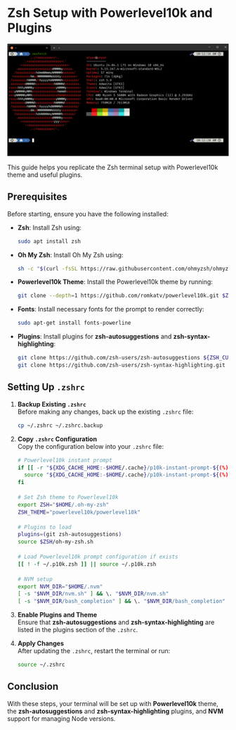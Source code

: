 # Zsh Setup with Powerlevel10k and Plugins
![alt text](image.png)

This guide helps you replicate the Zsh terminal setup with Powerlevel10k theme and useful plugins.

## Prerequisites

Before starting, ensure you have the following installed:

- **Zsh**: Install Zsh using:

    ```bash
    sudo apt install zsh
    ```

- **Oh My Zsh**: Install Oh My Zsh using:

    ```bash
    sh -c "$(curl -fsSL https://raw.githubusercontent.com/ohmyzsh/ohmyzsh/master/tools/install.sh)"
    ```

- **Powerlevel10k Theme**: Install the Powerlevel10k theme by running:

    ```bash
    git clone --depth=1 https://github.com/romkatv/powerlevel10k.git $ZSH_CUSTOM/themes/powerlevel10k
    ```

- **Fonts**: Install necessary fonts for the prompt to render correctly:

    ```bash
    sudo apt-get install fonts-powerline
    ```

- **Plugins**: Install plugins for **zsh-autosuggestions** and **zsh-syntax-highlighting**:

    ```bash
    git clone https://github.com/zsh-users/zsh-autosuggestions ${ZSH_CUSTOM:-~/.oh-my-zsh/custom}/plugins/zsh-autosuggestions
    git clone https://github.com/zsh-users/zsh-syntax-highlighting.git ${ZSH_CUSTOM:-~/.oh-my-zsh/custom}/plugins/zsh-syntax-highlighting
    ```

## Setting Up `.zshrc`

1. **Backup Existing `.zshrc`**  
   Before making any changes, back up the existing `.zshrc` file:

    ```bash
    cp ~/.zshrc ~/.zshrc.backup
    ```

2. **Copy `.zshrc` Configuration**  
   Copy the configuration below into your `.zshrc` file:

    ```bash
    # Powerlevel10k instant prompt
    if [[ -r "${XDG_CACHE_HOME:-$HOME/.cache}/p10k-instant-prompt-${(%):-%n}.zsh" ]]; then
      source "${XDG_CACHE_HOME:-$HOME/.cache}/p10k-instant-prompt-${(%):-%n}.zsh"
    fi

    # Set Zsh theme to Powerlevel10k
    export ZSH="$HOME/.oh-my-zsh"
    ZSH_THEME="powerlevel10k/powerlevel10k"

    # Plugins to load
    plugins=(git zsh-autosuggestions)
    source $ZSH/oh-my-zsh.sh

    # Load Powerlevel10k prompt configuration if exists
    [[ ! -f ~/.p10k.zsh ]] || source ~/.p10k.zsh

    # NVM setup
    export NVM_DIR="$HOME/.nvm"
    [ -s "$NVM_DIR/nvm.sh" ] && \. "$NVM_DIR/nvm.sh"
    [ -s "$NVM_DIR/bash_completion" ] && \. "$NVM_DIR/bash_completion"
    ```

3. **Enable Plugins and Theme**  
   Ensure that **zsh-autosuggestions** and **zsh-syntax-highlighting** are listed in the plugins section of the `.zshrc`.

4. **Apply Changes**  
   After updating the `.zshrc`, restart the terminal or run:

    ```bash
    source ~/.zshrc
    ```

## Conclusion

With these steps, your terminal will be set up with **Powerlevel10k** theme, the **zsh-autosuggestions** and **zsh-syntax-highlighting** plugins, and **NVM** support for managing Node versions.



